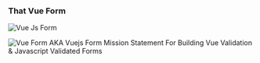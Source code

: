 
### That Vue Form 
![Vue Js Form](https://api.github.com/images/icons/emoji/point_down.png "Pointing Down Emoji")

![Vue Form AKA Vuejs Form Mission Statement For Building Vue Validation & Javascript Validated Forms](https://github.com/zhorton34/vuejs-form/raw/master/bundler/vuejs-form-purpose-statement.png "Vue JS Form Package Purpose Journal Text")






